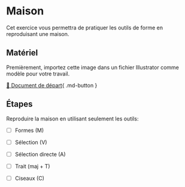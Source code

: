 # Maison
Cet exercice vous permettra de pratiquer les outils de forme en reproduisant une maison. 

      


## Matériel
Premièrement, importez cette image dans un fichier Illustrator comme modèle pour votre travail.   

[📁 Document de départ](https://cmontmorency365.sharepoint.com/:i:/s/TIM-582214-Animation2d77/EfZqHxKkNHZOuOeEajE3zxkB1dmr8V6yUPYv9nF_TVh_MA?e=IfgTxa){ .md-button }       

      

## Étapes
Reproduire la maison en utilisant seulement les outils:   

- [ ] Formes (M)
- [ ] Sélection (V)
- [ ] Sélection directe (A)
- [ ] Trait (maj + T)
- [ ] Ciseaux (C)

